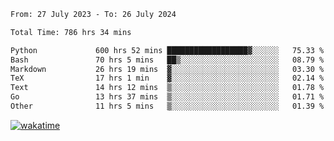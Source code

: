 <!--START_SECTION:waka-->

```txt
From: 27 July 2023 - To: 26 July 2024

Total Time: 786 hrs 34 mins

Python             600 hrs 52 mins ██████████████████▓░░░░░░   75.33 %
Bash               70 hrs 5 mins   ██▒░░░░░░░░░░░░░░░░░░░░░░   08.79 %
Markdown           26 hrs 19 mins  ▓░░░░░░░░░░░░░░░░░░░░░░░░   03.30 %
TeX                17 hrs 1 min    ▓░░░░░░░░░░░░░░░░░░░░░░░░   02.14 %
Text               14 hrs 12 mins  ▒░░░░░░░░░░░░░░░░░░░░░░░░   01.78 %
Go                 13 hrs 37 mins  ▒░░░░░░░░░░░░░░░░░░░░░░░░   01.71 %
Other              11 hrs 5 mins   ▒░░░░░░░░░░░░░░░░░░░░░░░░   01.39 %
```

<!--END_SECTION:waka-->
[![wakatime](https://wakatime.com/badge/user/5f89a63a-5294-4958-ad30-2b3455e63f2a.svg)](https://wakatime.com/@5f89a63a-5294-4958-ad30-2b3455e63f2a)
